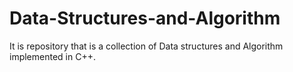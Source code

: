 # Data-Structures-and-Algorithm
It is repository that is a collection of Data structures and Algorithm implemented in C++. 
